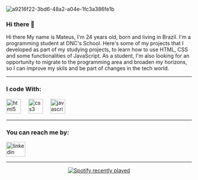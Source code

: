 ![a9216f22-3bd6-48a2-a04e-1fc3a386fe1b](https://github.com/mateussdf/mateussdf/assets/156032726/ef88449a-809b-48a5-b6b1-835b3174131f)

### Hi there 👋
Hi there
My name is Mateus, I'm 24 years old, born and living in Brazil.
I'm a programming student at DNC's School. Here's some of my projects that I developed as part of my studying projects, to learn how to use HTML, CSS and some functionalities of JavaScript. As a student, I'm also looking for an opportunity to migrate to the programming area and broaden my horizons, so I can improve my skils and be part of changes in the tech world.

----

### I code With:
<div align="left">
  <img src="https://cdn.jsdelivr.net/gh/devicons/devicon/icons/html5/html5-original.svg" height="40" alt="html5 logo"  />
  <img width="12" />
  <img src="https://cdn.jsdelivr.net/gh/devicons/devicon/icons/css3/css3-original.svg" height="40" alt="css3 logo"  />
  <img width="12" />
  <img src="https://cdn.jsdelivr.net/gh/devicons/devicon/icons/javascript/javascript-original.svg" height="40" alt="javascript logo"  />
</div>

---

### You can reach me by:

<div align="left">
  <a href="https://www.linkedin.com/in/mateus-sim%C3%B5es-878674153/" target="_blank">
    <img src="https://raw.githubusercontent.com/maurodesouza/profile-readme-generator/master/src/assets/icons/social/linkedin/default.svg" width="52" height="40" alt="linkedin logo"  />
  </a>
</div>

---

<div align="center">
  <a href="https://open.spotify.com/user/31gif5g4vyoujckq44mk5dtjwjfq">
    <img src="https://spotify-recently-played-readme.vercel.app/api?user=31gif5g4vyoujckq44mk5dtjwjfq&count=1&unique=true" alt="Spotify recently played"  />
  </a>
</div>


<!--
**mateussdf/mateussdf** is a ✨ _special_ ✨ repository because its `README.md` (this file) appears on your GitHub profile.

Here are some ideas to get you started:![b15bd596014d9d9310e59b07b85da550](https://github.com/mateussdf/mateussdf/assets/156032726/13d6e5f3-45f0-4bb9-b49d-1577d0d596cf)


- 🔭 I’m currently working on ...
- 🌱 I’m currently learning ...
- 👯 I’m looking to collaborate on ...
- 🤔 I’m looking for help with ...
- 💬 Ask me about ...
- 📫 How to reach me: ...
- 😄 Pronouns: ...
- ⚡ Fun fact: ...
-->

